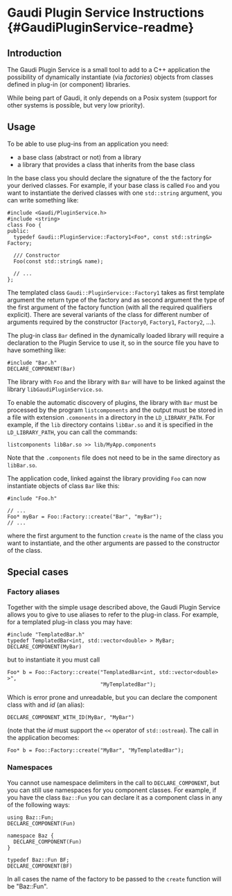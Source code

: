 Gaudi Plugin Service Instructions              {#GaudiPluginService-readme}
==================================

Introduction
------------

The Gaudi Plugin Service is a small tool to add to a C++ application the
possibility of dynamically instantiate (via _factories_) objects from classes
defined in plug-in (or component) libraries.

While being part of Gaudi, it only depends on a Posix system (support for other
systems is possible, but very low priority).


Usage
------

To be able to use plug-ins from an application you need:

-   a base class (abstract or not) from a library
-   a library that provides a class that inherits from the base class

In the base class you should declare the signature of the the factory for your
derived classes.  For example, if your base class is called `Foo` and you want
to instantiate the derived classes with one `std::string` argument, you can
write something like:

    #include <Gaudi/PluginService.h>
    #include <string>
    class Foo {
    public:
      typedef Gaudi::PluginService::Factory1<Foo*, const std::string&> Factory;

      /// Constructor
      Foo(const std::string& name);

      // ...
    };

The templated class `Gaudi::PluginService::Factory1` takes as first template
argument the return type of the factory and as second argument the type of the
first argument of the factory function (with all the required qualifiers
explicit).  There are several variants of the class for different number of
arguments required by the constructor (`Factory0`, `Factory1`, `Factory2`, ...).

The plug-in class `Bar` defined in the dynamically loaded library will require
a declaration to the Plugin Service to use it, so in the source file you have to
have something like:

    #include "Bar.h"
    DECLARE_COMPONENT(Bar)

The library with `Foo` and the library with `Bar` will have to be linked against
the library `libGaudiPluginService.so`.

To enable the automatic discovery of plugins, the library with `Bar` must be
processed by the program `listcomponents` and the output must be stored in a
file with extension `.comonents` in a directory in the `LD_LIBRARY_PATH`.
For example, if the `lib` directory contains `libBar.so` and it is specified in
the `LD_LIBRARY_PATH`, you can call the commands:

    listcomponents libBar.so >> lib/MyApp.components

Note that the `.components` file does not need to be in the same directory as
`libBar.so`.

The application code, linked against the library providing `Foo` can now
instantiate objects of class `Bar` like this:

    #include "Foo.h"

    // ...
    Foo* myBar = Foo::Factory::create("Bar", "myBar");
    // ...

where the first argument to the function `create` is the name of the class you
want to instantiate, and the other arguments are passed to the constructor of
the class.


Special cases
-------------

### Factory aliases

Together with the simple usage described above, the Gaudi Plugin Service allows
you to give to use aliases to refer to the plug-in class.
For example, for a templated plug-in class you may have:

    #include "TemplatedBar.h"
    typedef TemplatedBar<int, std::vector<double> > MyBar;
    DECLARE_COMPONENT(MyBar)

but to instantiate it you must call

    Foo* b = Foo::Factory::create("TemplatedBar<int, std::vector<double> >",
                                  "MyTemplatedBar");

Which is error prone and unreadable, but you can declare the component class
with and _id_ (an alias):

    DECLARE_COMPONENT_WITH_ID(MyBar, "MyBar")

(note that the _id_ must support the `<<` operator of `std::ostream`).
The call in the application becomes:

    Foo* b = Foo::Factory::create("MyBar", "MyTemplatedBar");


### Namespaces

You cannot use namespace delimiters in the call to `DECLARE_COMPONENT`, but you
can still use namespaces for you component classes. For example, if you have the
class `Baz::Fun` you can declare it as a component class in any of the following
ways:

    using Baz::Fun;
    DECLARE_COMPONENT(Fun)

    namespace Baz {
      DECLARE_COMPONENT(Fun)
    }

    typedef Baz::Fun BF;
    DECLARE_COMPONENT(BF)

In all cases the name of the factory to be passed to the `create` function will
be "Baz::Fun".
